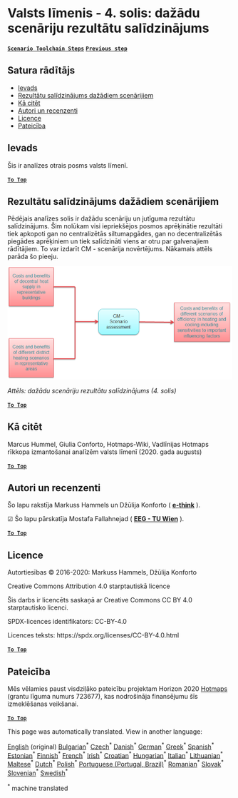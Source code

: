 <h1><a class="anchor" id="national-level---step-4--comparison-of-results-for-different-scenarios" href="#national-level---step-4--comparison-of-results-for-different-scenarios"><i class="fa fa-link"></i></a>Valsts līmenis - 4. solis: dažādu scenāriju rezultātu salīdzinājums</h1><p> <a href="guide-national-level-comprehensive-assessment-eed#part-iii-analysis-of-the-economic-potential-for-efficiency-in-heating-and-cooling_different-steps"><strong><code>Scenario Toolchain Steps</code></strong></a> <a href="Step-3-Calculation-of-decentral-heat-supply"><strong><code>Previous step</code></strong></a></p><h2><a class="anchor" id="table-of-contents" href="#table-of-contents"><i class="fa fa-link"></i></a> Satura rādītājs</h2><ul><li> <a href="#introduction">Ievads</a></li><li> <a href="#comparison-of-results-for-different-scenarios">Rezultātu salīdzinājums dažādiem scenārijiem</a></li><li> <a href="#how-to-cite">Kā citēt</a></li><li> <a href="#authors-and-reviewers">Autori un recenzenti</a></li><li> <a href="#license">Licence</a></li><li> <a href="#acknowledgement">Pateicība</a></li></ul><h2><a class="anchor" id="introduction" href="#introduction"><i class="fa fa-link"></i></a> Ievads</h2><p> Šis ir analīzes otrais posms valsts līmenī.</p><p><ins> <code><strong><a href="#table-of-contents">To Top</a></strong></code></ins></p><h2><a class="anchor" id="comparison-of-results-for-different-scenarios" href="#comparison-of-results-for-different-scenarios"><i class="fa fa-link"></i></a> Rezultātu salīdzinājums dažādiem scenārijiem</h2><p> Pēdējais analīzes solis ir dažādu scenāriju un jutīguma rezultātu salīdzinājums. Šim nolūkam visi iepriekšējos posmos aprēķinātie rezultāti tiek apkopoti gan no centralizētās siltumapgādes, gan no decentralizētās piegādes aprēķiniem un tiek salīdzināti viens ar otru par galvenajiem rādītājiem. To var izdarīt CM - scenārija novērtējums. Nākamais attēls parāda šo pieeju.</p><img alt="" src="../images/Hotmaps_ApproachNational_Step4.png"/><p> <em>Attēls: dažādu scenāriju rezultātu salīdzinājums (4. solis)</em></p><p><ins> <code><strong><a href="#table-of-contents">To Top</a></strong></code></ins></p><h2><a class="anchor" id="how-to-cite" href="#how-to-cite"><i class="fa fa-link"></i></a> Kā citēt</h2><p> Marcus Hummel, Giulia Conforto, Hotmaps-Wiki, Vadlīnijas Hotmaps rīkkopa izmantošanai analīzēm valsts līmenī (2020. gada augusts)</p><p><ins> <code><strong><a href="#table-of-contents">To Top</a></strong></code></ins></p><h2><a class="anchor" id="authors-and-reviewers" href="#authors-and-reviewers"><i class="fa fa-link"></i></a> Autori un recenzenti</h2><p> Šo lapu rakstīja Markuss Hammels un Džūlija Konforto ( <strong><a href="https://e-think.ac.at">e-think</a></strong> ).</p><p> ☑ Šo lapu pārskatīja Mostafa Fallahnejad ( <strong><a href="https://eeg.tuwien.ac.at/">EEG - TU Wien</a></strong> ).</p><p> <a href="#table-of-contents"><strong><code>To Top</code></strong></a></p><h2><a class="anchor" id="license" href="#license"><i class="fa fa-link"></i></a> Licence</h2><p> Autortiesības © 2016-2020: Markuss Hammels, Džūlija Konforto</p><p> Creative Commons Attribution 4.0 starptautiskā licence</p><p> Šis darbs ir licencēts saskaņā ar Creative Commons CC BY 4.0 starptautisko licenci.</p><p> SPDX-licences identifikators: CC-BY-4.0</p><p> Licences teksts: https://spdx.org/licenses/CC-BY-4.0.html</p><p><ins> <code><strong><a href="#table-of-contents">To Top</a></strong></code></ins></p><h2><a class="anchor" id="acknowledgement" href="#acknowledgement"><i class="fa fa-link"></i></a> Pateicība</h2><p> Mēs vēlamies paust visdziļāko pateicību projektam Horizon 2020 <a href="https://www.hotmaps-project.eu">Hotmaps</a> (grantu līguma numurs 723677), kas nodrošināja finansējumu šīs izmeklēšanas veikšanai.</p><p><ins> <code><strong><a href="#table-of-contents">To Top</a></strong></code></ins></p>
<!--- THIS IS A SUPER UNIQUE IDENTIFIER -->

This page was automatically translated. View in another language:

[English](../en/Step-4-Comparison-of-results-for-different-scenarios) (original) [Bulgarian](../bg/Step-4-Comparison-of-results-for-different-scenarios)<sup>\*</sup> [Czech](../cs/Step-4-Comparison-of-results-for-different-scenarios)<sup>\*</sup> [Danish](../da/Step-4-Comparison-of-results-for-different-scenarios)<sup>\*</sup> [German](../de/Step-4-Comparison-of-results-for-different-scenarios)<sup>\*</sup> [Greek](../el/Step-4-Comparison-of-results-for-different-scenarios)<sup>\*</sup> [Spanish](../es/Step-4-Comparison-of-results-for-different-scenarios)<sup>\*</sup> [Estonian](../et/Step-4-Comparison-of-results-for-different-scenarios)<sup>\*</sup> [Finnish](../fi/Step-4-Comparison-of-results-for-different-scenarios)<sup>\*</sup> [French](../fr/Step-4-Comparison-of-results-for-different-scenarios)<sup>\*</sup> [Irish](../ga/Step-4-Comparison-of-results-for-different-scenarios)<sup>\*</sup> [Croatian](../hr/Step-4-Comparison-of-results-for-different-scenarios)<sup>\*</sup> [Hungarian](../hu/Step-4-Comparison-of-results-for-different-scenarios)<sup>\*</sup> [Italian](../it/Step-4-Comparison-of-results-for-different-scenarios)<sup>\*</sup> [Lithuanian](../lt/Step-4-Comparison-of-results-for-different-scenarios)<sup>\*</sup>  [Maltese](../mt/Step-4-Comparison-of-results-for-different-scenarios)<sup>\*</sup> [Dutch](../nl/Step-4-Comparison-of-results-for-different-scenarios)<sup>\*</sup> [Polish](../pl/Step-4-Comparison-of-results-for-different-scenarios)<sup>\*</sup> [Portuguese (Portugal, Brazil)](../pt/Step-4-Comparison-of-results-for-different-scenarios)<sup>\*</sup> [Romanian](../ro/Step-4-Comparison-of-results-for-different-scenarios)<sup>\*</sup> [Slovak](../sk/Step-4-Comparison-of-results-for-different-scenarios)<sup>\*</sup> [Slovenian](../sl/Step-4-Comparison-of-results-for-different-scenarios)<sup>\*</sup> [Swedish](../sv/Step-4-Comparison-of-results-for-different-scenarios)<sup>\*</sup> 

<sup>\*</sup> machine translated
